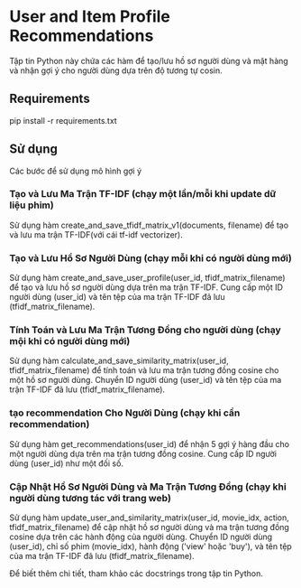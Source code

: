# User and Item Profile Recommendations

Tập tin Python này chứa các hàm để tạo/lưu hồ sơ người dùng và mặt hàng và nhận gợi ý cho người dùng dựa trên độ tương tự cosin.

## Requirements

pip install -r requirements.txt

## Sử dụng

Các bước để sử dụng mô hình gợi ý

### Tạo và Lưu Ma Trận TF-IDF (chạy một lần/mỗi khi update dữ liệu phim)

Sử dụng hàm create_and_save_tfidf_matrix_v1(documents, filename) để tạo và lưu ma trận TF-IDF(với cái tf-idf vectorizer).


### Tạo và Lưu Hồ Sơ Người Dùng (chạy mỗi khi có người dùng mới)

Sử dụng hàm create_and_save_user_profile(user_id, tfidf_matrix_filename) để tạo và lưu hồ sơ người dùng dựa trên ma trận TF-IDF.
Cung cấp một ID người dùng (user_id) và tên tệp của ma trận TF-IDF đã lưu (tfidf_matrix_filename).

### Tính Toán và Lưu Ma Trận Tương Đồng cho người dùng (chạy mội khi có người dùng mới)

Sử dụng hàm calculate_and_save_similarity_matrix(user_id, tfidf_matrix_filename) để tính toán và lưu ma trận tương đồng cosine cho một hồ sơ người dùng.
Chuyển ID người dùng (user_id) và tên tệp của ma trận TF-IDF đã lưu (tfidf_matrix_filename).

### tạo recommendation Cho Người Dùng (chạy khi cần recommendation)

Sử dụng hàm get_recommendations(user_id) để nhận 5 gợi ý hàng đầu cho một người dùng dựa trên ma trận tương đồng cosine.
Cung cấp ID người dùng (user_id) như một đối số.

### Cập Nhật Hồ Sơ Người Dùng và Ma Trận Tương Đồng (chạy khi người dùng tương tác với trang web)

Sử dụng hàm update_user_and_similarity_matrix(user_id, movie_idx, action, tfidf_matrix_filename) để cập nhật hồ sơ người dùng và ma trận tương đồng cosine dựa trên các hành động của người dùng.
Chuyển ID người dùng (user_id), chỉ số phim (movie_idx), hành động ('view' hoặc 'buy'), và tên tệp của ma trận TF-IDF đã lưu (tfidf_matrix_filename).

Để biết thêm chi tiết, tham khảo các docstrings trong tập tin Python.